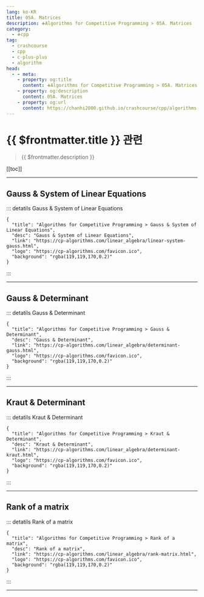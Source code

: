 ```yaml
---
lang: ko-KR
title: 05A. Matrices
description: ➕Algorithms for Competitive Programming > 05A. Matrices
category:
  - ➕cpp
tag: 
  - crashcourse
  - cpp
  - c-plus-plus
  - algorithm
head:
  - - meta:
    - property: og:title
      content: ➕Algorithms for Competitive Programming > 05A. Matrices
    - property: og:description
      content: 05A. Matrices
    - property: og:url
      content: https://chanhi2000.github.io/crashcourse/cpp/algorithms-for-competitive-programming/04-string-processing/05A.html
---
```


# {{ $frontmatter.title }} 관련

> {{ $frontmatter.description }}

[[toc]]

---

## Gauss & System of Linear Equations

::: detatils Gauss & System of Linear Equations

```component VPCard
{
  "title": "Algorithms for Competitive Programming > Gauss & System of Linear Equations",
  "desc": "Gauss & System of Linear Equations",
  "link": "https://cp-algorithms.com/linear_algebra/linear-system-gauss.html",
  "logo": "https://cp-algorithms.com/favicon.ico",
  "background": "rgba(119,119,170,0.2)"
}
```

:::

---

## Gauss & Determinant

::: detatils Gauss & Determinant

```component VPCard
{
  "title": "Algorithms for Competitive Programming > Gauss & Determinant",
  "desc": "Gauss & Determinant",
  "link": "https://cp-algorithms.com/linear_algebra/determinant-gauss.html",
  "logo": "https://cp-algorithms.com/favicon.ico",
  "background": "rgba(119,119,170,0.2)"
}
```

:::

---

## Kraut & Determinant

::: detatils Kraut & Determinant

```component VPCard
{
  "title": "Algorithms for Competitive Programming > Kraut & Determinant",
  "desc": "Kraut & Determinant",
  "link": "https://cp-algorithms.com/linear_algebra/determinant-kraut.html",
  "logo": "https://cp-algorithms.com/favicon.ico",
  "background": "rgba(119,119,170,0.2)"
}
```

:::

---

## Rank of a matrix

::: detatils Rank of a matrix

```component VPCard
{
  "title": "Algorithms for Competitive Programming > Rank of a matrix",
  "desc": "Rank of a matrix",
  "link": "https://cp-algorithms.com/linear_algebra/rank-matrix.html",
  "logo": "https://cp-algorithms.com/favicon.ico",
  "background": "rgba(119,119,170,0.2)"
}
```

:::

---

<TagLinks />
